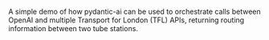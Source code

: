 A simple demo of how pydantic-ai can be used to orchestrate calls between
OpenAI and multiple Transport for London (TFL) APIs, returning routing information between two tube stations.
